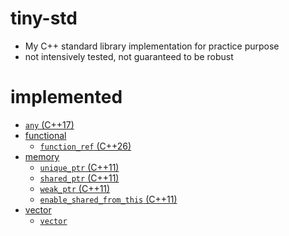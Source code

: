 # tiny-std
- My C++ standard library implementation for practice purpose
- not intensively tested, not guaranteed to be robust

# implemented

- [`any` (C++17)](./doc/any.md)
- [functional](./doc/functional.md)
    - [`function_ref` (C++26)](./doc/functional.md#function_ref)
- [memory](./doc/memory.md)
    - [`unique_ptr` (C++11)](./doc/memory.md#unique_ptr)
    - [`shared_ptr` (C++11)](./doc/memory.md#shared_ptr)
    - [`weak_ptr` (C++11)](./doc/memory.md#weak_ptr)
    - [`enable_shared_from_this` (C++11)](./doc/memory.md#enable_shared_from_this)
- [vector](./doc/vector.md)
    - [`vector`](./doc/vector.md#vector)

